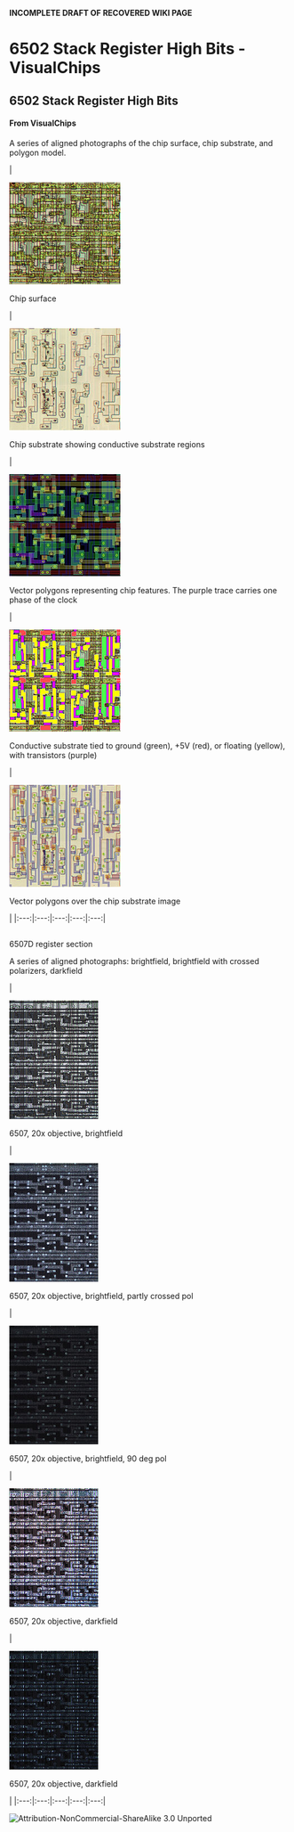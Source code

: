 **INCOMPLETE DRAFT OF RECOVERED WIKI PAGE**

# 6502 Stack Register High Bits - VisualChips


	

	
	


## 6502 Stack Register High Bits


	

		


#### From VisualChips


		

		

		

A series of aligned photographs of the chip surface, chip substrate, and polygon model.



|  


![Image (no description given)](images/thumb/7/70/Stack_reg_high2_top.jpg/200px-Stack_reg_high2_top.jpg)

  

Chip surface

 |  


![Image (no description given)](images/thumb/1/15/Stack_reg_high2_sub.jpg/200px-Stack_reg_high2_sub.jpg)

  

Chip substrate showing conductive substrate regions

 |  


![Image (no description given)](images/thumb/0/0d/Stack_reg_high2_vec.jpg/200px-Stack_reg_high2_vec.jpg)

  

Vector polygons representing chip features.  The purple trace carries one phase of the clock

 |  


![Image (no description given)](images/thumb/f/f1/Stack_reg_high2_subTied.jpg/200px-Stack_reg_high2_subTied.jpg)

  

Conductive substrate tied to ground (green), +5V (red), or floating (yellow), with transistors (purple)

 |  


![Image (no description given)](images/thumb/b/ba/Stack_reg_high2_SPVTB.jpg/200px-Stack_reg_high2_SPVTB.jpg)

  

Vector polygons over the chip substrate image

 |
|:---:|:---:|:---:|:---:|:---:|


##  
 6507D register section 


A series of aligned photographs: brightfield, brightfield with crossed polarizers, darkfield



|  


![Image (no description given)](images/thumb/d/d2/6507_20x_top-000000r.jpg/160px-6507_20x_top-000000r.jpg)

  

6507, 20x objective, brightfield

 |  


![Image (no description given)](images/thumb/d/d3/6507_20x_top-000003r.jpg/160px-6507_20x_top-000003r.jpg)

  

6507, 20x objective, brightfield, partly crossed pol

 |  


![Image (no description given)](images/thumb/3/36/6507_20x_top-000004r.jpg/160px-6507_20x_top-000004r.jpg)

  

6507, 20x objective, brightfield, 90 deg pol

 |  


![Image (no description given)](images/thumb/b/b7/6507_20x_top-000007r.jpg/160px-6507_20x_top-000007r.jpg)

  

6507, 20x objective, darkfield

 |  


![Image (no description given)](images/thumb/8/89/6507_20x_top-000008r.jpg/160px-6507_20x_top-000008r.jpg)

  

6507, 20x objective, darkfield

 |
|:---:|:---:|:---:|:---:|:---:|


![Attribution-NonCommercial-ShareAlike 3.0 Unported](http://i.creativecommons.org/l/by-nc-sa/3.0/88x31.png)

